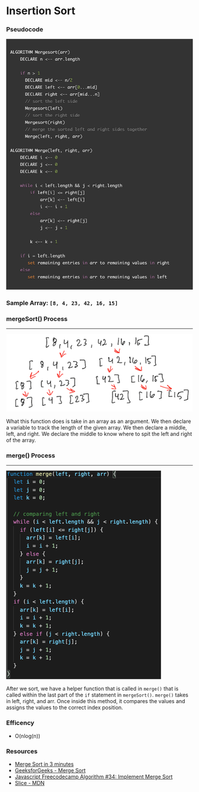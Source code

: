 # Insertion Sort

### Pseudocode

![pseudocode](./img/mergeSortPeudo.png)

### Sample Array: `[8, 4, 23, 42, 16, 15]`

### mergeSort() Process

***
![mergeSort](./img/mergeSort.png)

What this function does is take in an array as an argument. We then declare a variable to track the length of the given array. We then declare a middle, left, and right. We declare the middle to know where to spit the left and right of the array.

### merge() Process

***
![merge](./img/merge.png)

After we sort, we have a helper function that is called in `merge()` that is called within the last part of the `if` statement in `mergeSort()`. `merge()` takes in left, right, and arr. Once inside this method, it compares the values and assigns the values to the correct index position.

### Efficency

- O(nlog(n))

### Resources

- [Merge Sort in 3 minutes](https://www.youtube.com/watch?v=4VqmGXwpLqc)  
- [GeeksforGeeks - Merge Sort](https://www.geeksforgeeks.org/merge-sort/)
- [Javascript Freecodecamp Algorithm #34: Implement Merge Sort](https://www.youtube.com/watch?v=x_Z9FcAPmbk)
- [Slice - MDN](https://developer.mozilla.org/en-US/docs/Web/JavaScript/Reference/Global_Objects/Array/slice)  
